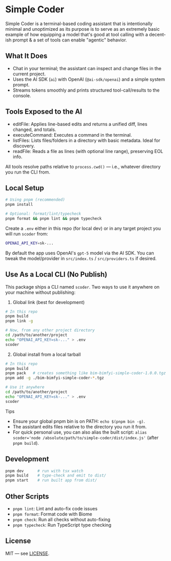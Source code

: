 # Simple Coder

Simple Coder is a terminal-based coding assistant that is intentionally minimal and unoptimized as its purpose is to serve as an extremely basic example of how equipping a model that's good at tool calling with a decent-ish prompt & a set of tools can enable "agentic" behavior.

## What It Does

- Chat in your terminal; the assistant can inspect and change files in the current project.
- Uses the AI SDK (`ai`) with OpenAI (`@ai-sdk/openai`) and a simple system prompt.
- Streams tokens smoothly and prints structured tool-call/results to the console.

## Tools Exposed to the AI

- editFile: Applies line-based edits and returns a unified diff, lines changed, and totals.
- executeCommand: Executes a command in the terminal.
- listFiles: Lists files/folders in a directory with basic metadata. Ideal for discovery.
- readFile: Reads a file as lines (with optional line range), preserving EOL info.

All tools resolve paths relative to `process.cwd()` — i.e., whatever directory you run the CLI from.

## Local Setup

```bash
# Using pnpm (recommended)
pnpm install

# Optional: format/lint/typecheck
pnpm format && pnpm lint && pnpm typecheck
```

Create a `.env` either in this repo (for local dev) or in any target project you will run `scoder` from:

```bash
OPENAI_API_KEY=sk-...
```

By default the app uses OpenAI's `gpt-5` model via the AI SDK. You can tweak the model/provider in `src/index.ts` / `src/providers.ts` if desired.

## Use As a Local CLI (No Publish)

This package ships a CLI named `scoder`. Two ways to use it anywhere on your machine without publishing:

1) Global link (best for development)

```bash
# In this repo
pnpm build
pnpm link -g

# Now, from any other project directory
cd /path/to/another/project
echo "OPENAI_API_KEY=sk-..." > .env
scoder
```

2) Global install from a local tarball

```bash
# In this repo
pnpm build
pnpm pack   # creates something like bim-bimfyi-simple-coder-1.0.0.tgz
pnpm add -g ./bim-bimfyi-simple-coder-*.tgz

# Use it anywhere
cd /path/to/another/project
echo "OPENAI_API_KEY=sk-..." > .env
scoder
```

Tips

- Ensure your global pnpm bin is on PATH: `echo $(pnpm bin -g)`.
- The assistant edits files relative to the directory you run it from.
- For quick personal use, you can also alias the built script:
  `alias scoder='node /absolute/path/to/simple-coder/dist/index.js'` (after `pnpm build`).

## Development

```bash
pnpm dev      # run with tsx watch
pnpm build    # type-check and emit to dist/
pnpm start    # run built app from dist/
```

## Other Scripts

- `pnpm lint`: Lint and auto-fix code issues
- `pnpm format`: Format code with Biome
- `pnpm check`: Run all checks without auto-fixing
- `pnpm typecheck`: Run TypeScript type checking

## License

MIT — see [LICENSE](LICENSE).
